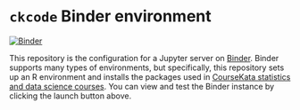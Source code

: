 # `ckcode` Binder environment

<!-- Start Badges -->

[![Binder](https://mybinder.org/badge_logo.svg)](https://mybinder.org/v2/gh/coursekata/ckcode-binder/build-2023-12-15)

<!-- End Badges -->

This repository is the configuration for a Jupyter server on [Binder](https://mybinder.org/). Binder supports many types of environments, but specifically, this repository sets up an R environment and installs the packages used in [CourseKata statistics and data science courses](https://coursekata.org). You can view and test the Binder instance by clicking the launch button above.
